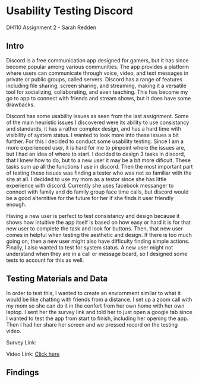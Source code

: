 # Usability Testing Discord
DH110 Assignment 2 - Sarah Redden

## Intro
Discord is a free communication app designed for gamers, but it has since become popular among various communities. The app provides a platform where users can communicate through voice, video, and text messages in private or public groups, called servers. Discord has a range of features including file sharing, screen sharing, and streaming, making it a versatile tool for socializing, collaborating, and even teaching. This has become my go to app to connect with friends and stream shows, but it does have some drawbacks.

Discord has some usability issues as seen from the last assignment. Some of the main heuristic issues I discovered were its ability to use consistancy and standards, it has a rather complex design, and has a hard time with visibility of system status. I wanted to look more into these issues a bit further. For this I decided to conduct some usability testing. Since I am a more experienced user, it is hard for me to pinpoint where the issues are, but I had an idea of where to start. I decided to design 3 tasks in discord, that I knew how to do, but to a new user it may be a bit more dificult. These tasks sum up all the functions I use in discord. Then the most important part of testing these issues was finding a tester who was not so familiar with the site at all. I decided to use my mom as a testor since she has little experience with discord. Currently she uses facebook messanger to connect with family and do family group face time calls, but discord would be a good alternitive for the future for her if she finds it user friendly enough. 

Having a new user is perfect to test consistancy and design because it shows how intuitive the app itself is based on how easy or hard it is for that new user to complete the task and look for buttons. Then, that new user comes in helpful when testing the aesthetic and design. If there is too much going on, then a new user might also have difficulty finding simple actions. Finally, I also wanted to test for system status. A new user might not understand when they are in a call or message board, so I designed some tests to account for this as well.


## Testing Materials and Data
In order to test this, I wanted to create an enviornment similar to what it would be like chatting with friends from a distance. I set up a zoom call with my mom so she can do it in the confort from her own home with her own laptop. I sent her the survey link and told her to just open a google tab since I wanted to test the app from start to finish, including her opening the app. Then I had her share her screen and we pressed record on the testing video.

Survey Link: 

Video Link: [Click here](https://www.youtube.com/watch?v=YSFol5_dSkc)



## Findings





